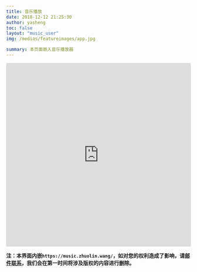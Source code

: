 ```yaml
---
title: 音乐播放
date: 2018-12-12 21:25:30
author: yasheng
toc: false
layout: "music_user"
img: /medias/featureimages/app.jpg

summary: 本页面嵌入音乐播放器
---
```


<iframe frameborder="no" border="0" marginwidth="0" marginheight="0" width=100% height=500 src="https://music.zhuolin.wang/">
</iframe>

**注：本界面内嵌`https://music.zhuolin.wang/`，如对您的权利造成了影响，请<a href="mailto:1058349718@qq.com">邮件联系</a>，我们会在第一时间将涉及版权的内容进行删除。**

